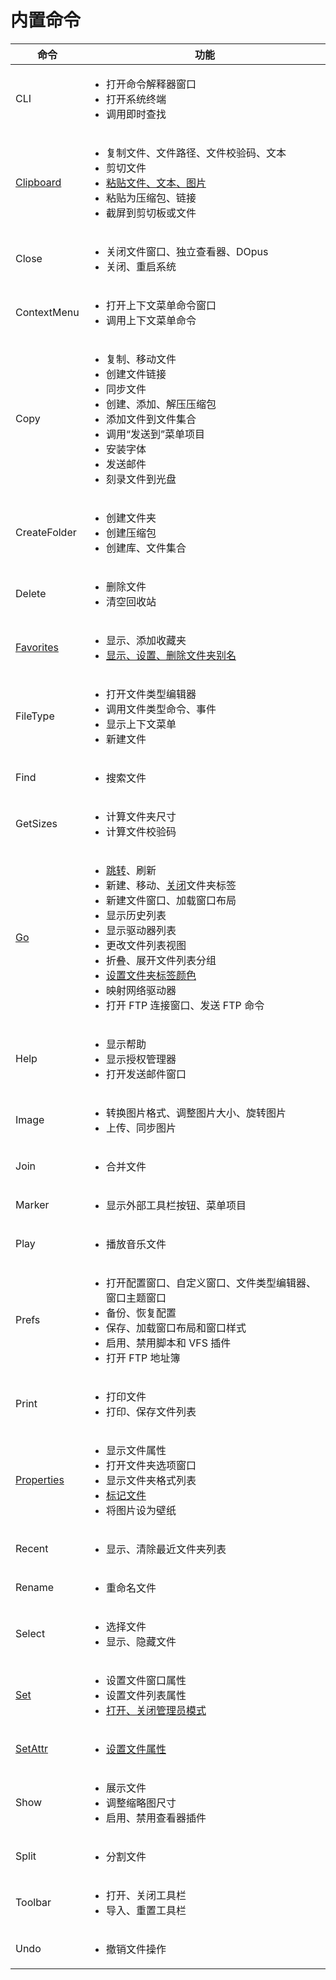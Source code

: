 # 内置命令
命令 | 功能
--- | ---
CLI | <ul><li>打开命令解释器窗口</li><li>打开系统终端</li><li>调用即时查找</li></ul>
[Clipboard](Clipboard.md) | <ul><li>复制文件、文件路径、文件校验码、文本</li><li>剪切文件</li><li>[粘贴文件、文本、图片](Clipboard.md#粘贴文件文本图片)</li><li>粘贴为压缩包、链接</li><li>截屏到剪切板或文件</li></ul>
Close | <ul><li>关闭文件窗口、独立查看器、DOpus</li><li>关闭、重启系统</li></ul>
ContextMenu | <ul><li>打开上下文菜单命令窗口</li><li>调用上下文菜单命令</li></ul>
Copy | <ul><li>复制、移动文件</li><li>创建文件链接</li><li>同步文件</li><li>创建、添加、解压压缩包</li><li>添加文件到文件集合</li><li>调用“发送到”菜单项目</li><li>安装字体</li><li>发送邮件</li><li>刻录文件到光盘</li></ul>
CreateFolder | <ul><li>创建文件夹</li><li>创建压缩包</li><li>创建库、文件集合</li></ul>
Delete | <ul><li>删除文件</li><li>清空回收站</li></ul>
[Favorites](Favorites.md) | <ul><li>显示、添加收藏夹</li><li>[显示、设置、删除文件夹别名](Favorites.md#显示设置删除文件夹别名)</li></ul>
FileType | <ul><li>打开文件类型编辑器</li><li>调用文件类型命令、事件</li><li>显示上下文菜单</li><li>新建文件</li></ul>
Find | <ul><li>搜索文件</li></ul>
GetSizes | <ul><li>计算文件夹尺寸</li><li>计算文件校验码</li></ul>
[Go](Go.md) | <ul><li>[跳转](Go.md#跳转)、刷新</li><li>新建、移动、[关闭](Go.md#关闭文件夹标签)文件夹标签</li><li>新建文件窗口、加载窗口布局</li><li>显示历史列表</li><li>显示驱动器列表</li><li>更改文件列表视图</li><li>折叠、展开文件列表分组</li><li>[设置文件夹标签颜色](Go.md#设置文件夹标签颜色)</li><li>映射网络驱动器</li><li>打开 FTP 连接窗口、发送 FTP 命令</li></ul>
Help | <ul><li>显示帮助</li><li>显示授权管理器</li><li>打开发送邮件窗口</li></ul>
Image | <ul><li>转换图片格式、调整图片大小、旋转图片</li><li>上传、同步图片</li></ul>
Join | <ul><li>合并文件</li></ul>
Marker | <ul><li>显示外部工具栏按钮、菜单项目</li></ul>
Play | <ul><li>播放音乐文件</li></ul>
Prefs | <ul><li>打开配置窗口、自定义窗口、文件类型编辑器、窗口主题窗口</li><li>备份、恢复配置</li><li>保存、加载窗口布局和窗口样式</li><li>启用、禁用脚本和 VFS 插件</li><li>打开 FTP 地址簿</li></ul>
Print | <ul><li>打印文件</li><li>打印、保存文件列表</li></ul>
[Properties](Properties.md) | <ul><li>显示文件属性</li><li>打开文件夹选项窗口</li><li>显示文件夹格式列表</li><li>[标记文件](Properties.md#标记文件)</li><li>将图片设为壁纸</li></ul>
Recent | <ul><li>显示、清除最近文件夹列表</li></ul>
Rename | <ul><li>重命名文件</li></ul>
Select | <ul><li>选择文件</li><li>显示、隐藏文件</li></ul>
[Set](Set.md) | <ul><li>设置文件窗口属性</li><li>设置文件列表属性</li><li>[打开、关闭管理员模式](Set.md#打开关闭管理员模式)</li></ul>
[SetAttr](SetAttr.md) | <ul><li>[设置文件属性](SetAttr.md)</li></ul>
Show | <ul><li>展示文件</li><li>调整缩略图尺寸</li><li>启用、禁用查看器插件</li></ul>
Split | <ul><li>分割文件</li></ul>
Toolbar | <ul><li>打开、关闭工具栏</li><li>导入、重置工具栏</li></ul>
Undo | <ul><li>撤销文件操作</li></ul>